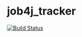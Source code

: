 # job4j_tracker
[![Build Status](https://app.travis-ci.com/EkaterinaSKuznetsova/job4j_tracker.svg?branch=master)](https://app.travis-ci.com/EkaterinaSKuznetsova/job4j_tracker)